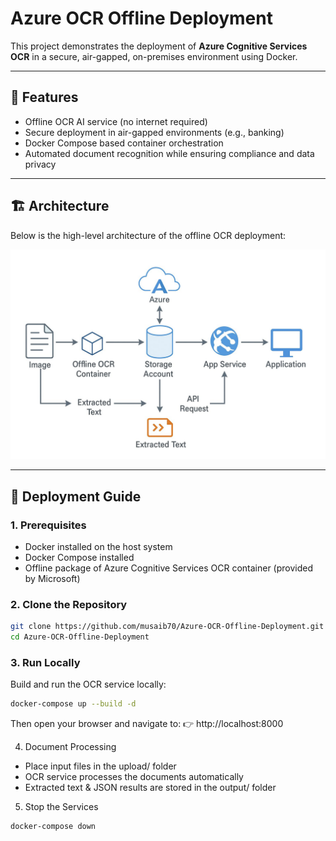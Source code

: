 # Azure OCR Offline Deployment

This project demonstrates the deployment of **Azure Cognitive Services OCR** in a secure, air-gapped, on-premises environment using Docker.

---

## 🚀 Features
- Offline OCR AI service (no internet required)
- Secure deployment in air-gapped environments (e.g., banking)
- Docker Compose based container orchestration
- Automated document recognition while ensuring compliance and data privacy

---

## 🏗️ Architecture

Below is the high-level architecture of the offline OCR deployment:

![Architecture Diagram](docs/architecture-diagram.png)

---

## 📖 Deployment Guide

### 1. Prerequisites
- Docker installed on the host system  
- Docker Compose installed  
- Offline package of Azure Cognitive Services OCR container (provided by Microsoft)  

### 2. Clone the Repository
```bash
git clone https://github.com/musaib70/Azure-OCR-Offline-Deployment.git
cd Azure-OCR-Offline-Deployment
```

### 3. Run Locally

Build and run the OCR service locally:
```bash
docker-compose up --build -d
```
Then open your browser and navigate to:
👉 http://localhost:8000

4. Document Processing

- Place input files in the upload/ folder
- OCR service processes the documents automatically
- Extracted text & JSON results are stored in the output/ folder

5. Stop the Services
```bash
docker-compose down
```
